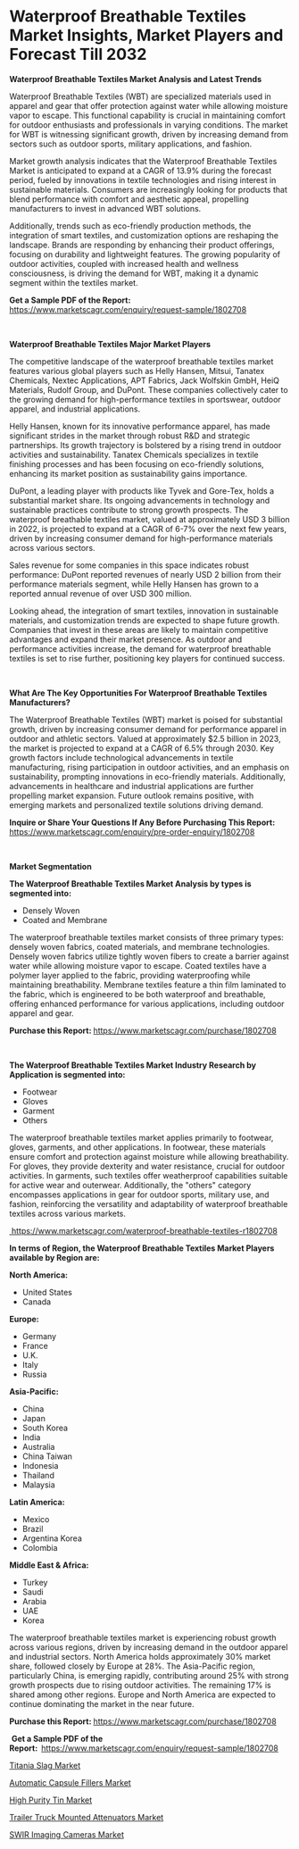 <p><h1>Waterproof Breathable Textiles Market Insights, Market Players and Forecast Till 2032</h1></p><p><strong>Waterproof Breathable Textiles Market Analysis and Latest Trends</strong></p>
<p><p>Waterproof Breathable Textiles (WBT) are specialized materials used in apparel and gear that offer protection against water while allowing moisture vapor to escape. This functional capability is crucial in maintaining comfort for outdoor enthusiasts and professionals in varying conditions. The market for WBT is witnessing significant growth, driven by increasing demand from sectors such as outdoor sports, military applications, and fashion.</p><p>Market growth analysis indicates that the Waterproof Breathable Textiles Market is anticipated to expand at a CAGR of 13.9% during the forecast period, fueled by innovations in textile technologies and rising interest in sustainable materials. Consumers are increasingly looking for products that blend performance with comfort and aesthetic appeal, propelling manufacturers to invest in advanced WBT solutions. </p><p>Additionally, trends such as eco-friendly production methods, the integration of smart textiles, and customization options are reshaping the landscape. Brands are responding by enhancing their product offerings, focusing on durability and lightweight features. The growing popularity of outdoor activities, coupled with increased health and wellness consciousness, is driving the demand for WBT, making it a dynamic segment within the textiles market.</p></p>
<p><strong>Get a Sample PDF of the Report:&nbsp;</strong> <a href="https://www.marketscagr.com/enquiry/request-sample/1802708?utm_campaign=2012&utm_medium=2&utm_source=Github&utm_content=ia&utm_term=01042025&utm_id=waterproof-breathable-textiles">https://www.marketscagr.com/enquiry/request-sample/1802708</a></p>
<p>&nbsp;</p>
<p><strong>Waterproof Breathable Textiles Major Market Players</strong></p>
<p><p>The competitive landscape of the waterproof breathable textiles market features various global players such as Helly Hansen, Mitsui, Tanatex Chemicals, Nextec Applications, APT Fabrics, Jack Wolfskin GmbH, HeiQ Materials, Rudolf Group, and DuPont. These companies collectively cater to the growing demand for high-performance textiles in sportswear, outdoor apparel, and industrial applications.</p><p>Helly Hansen, known for its innovative performance apparel, has made significant strides in the market through robust R&D and strategic partnerships. Its growth trajectory is bolstered by a rising trend in outdoor activities and sustainability. Tanatex Chemicals specializes in textile finishing processes and has been focusing on eco-friendly solutions, enhancing its market position as sustainability gains importance.</p><p>DuPont, a leading player with products like Tyvek and Gore-Tex, holds a substantial market share. Its ongoing advancements in technology and sustainable practices contribute to strong growth prospects. The waterproof breathable textiles market, valued at approximately USD 3 billion in 2022, is projected to expand at a CAGR of 6-7% over the next few years, driven by increasing consumer demand for high-performance materials across various sectors.</p><p>Sales revenue for some companies in this space indicates robust performance: DuPont reported revenues of nearly USD 2 billion from their performance materials segment, while Helly Hansen has grown to a reported annual revenue of over USD 300 million.</p><p>Looking ahead, the integration of smart textiles, innovation in sustainable materials, and customization trends are expected to shape future growth. Companies that invest in these areas are likely to maintain competitive advantages and expand their market presence. As outdoor and performance activities increase, the demand for waterproof breathable textiles is set to rise further, positioning key players for continued success.</p></p>
<p>&nbsp;</p>
<p><strong>What Are The Key Opportunities For Waterproof Breathable Textiles Manufacturers?</strong></p>
<p><p>The Waterproof Breathable Textiles (WBT) market is poised for substantial growth, driven by increasing consumer demand for performance apparel in outdoor and athletic sectors. Valued at approximately $2.5 billion in 2023, the market is projected to expand at a CAGR of 6.5% through 2030. Key growth factors include technological advancements in textile manufacturing, rising participation in outdoor activities, and an emphasis on sustainability, prompting innovations in eco-friendly materials. Additionally, advancements in healthcare and industrial applications are further propelling market expansion. Future outlook remains positive, with emerging markets and personalized textile solutions driving demand.</p></p>
<p><strong>Inquire or Share Your Questions If Any Before Purchasing This Report:</strong> <a href="https://www.marketscagr.com/enquiry/pre-order-enquiry/1802708?utm_campaign=2012&utm_medium=2&utm_source=Github&utm_content=ia&utm_term=01042025&utm_id=waterproof-breathable-textiles">https://www.marketscagr.com/enquiry/pre-order-enquiry/1802708</a></p>
<p>&nbsp;</p>
<p><strong>Market Segmentation</strong></p>
<p><strong>The Waterproof Breathable Textiles Market Analysis by types is segmented into:</strong></p>
<p><ul><li>Densely Woven</li><li>Coated and Membrane</li></ul></p>
<p><p>The waterproof breathable textiles market consists of three primary types: densely woven fabrics, coated materials, and membrane technologies. Densely woven fabrics utilize tightly woven fibers to create a barrier against water while allowing moisture vapor to escape. Coated textiles have a polymer layer applied to the fabric, providing waterproofing while maintaining breathability. Membrane textiles feature a thin film laminated to the fabric, which is engineered to be both waterproof and breathable, offering enhanced performance for various applications, including outdoor apparel and gear.</p></p>
<p><strong>Purchase this Report:&nbsp;</strong><a href="https://www.marketscagr.com/purchase/1802708?utm_campaign=2012&utm_medium=2&utm_source=Github&utm_content=ia&utm_term=01042025&utm_id=waterproof-breathable-textiles">https://www.marketscagr.com/purchase/1802708</a></p>
<p>&nbsp;</p>
<p><strong>The Waterproof Breathable Textiles Market Industry Research by Application is segmented into:</strong></p>
<p><ul><li>Footwear</li><li>Gloves</li><li>Garment</li><li>Others</li></ul></p>
<p><p>The waterproof breathable textiles market applies primarily to footwear, gloves, garments, and other applications. In footwear, these materials ensure comfort and protection against moisture while allowing breathability. For gloves, they provide dexterity and water resistance, crucial for outdoor activities. In garments, such textiles offer weatherproof capabilities suitable for active wear and outerwear. Additionally, the "others" category encompasses applications in gear for outdoor sports, military use, and fashion, reinforcing the versatility and adaptability of waterproof breathable textiles across various markets.</p></p>
<p><a href="https://www.marketscagr.com/waterproof-breathable-textiles-r1802708?utm_campaign=2012&utm_medium=2&utm_source=Github&utm_content=ia&utm_term=01042025&utm_id=waterproof-breathable-textiles">&nbsp;https://www.marketscagr.com/waterproof-breathable-textiles-r1802708</a></p>
<p><strong>In terms of Region, the Waterproof Breathable Textiles Market Players available by Region are:</strong></p>
<p>
    <p> <strong> North America: </strong>
        <ul>
            <li>United States</li>
            <li>Canada</li>
        </ul>
        </p> 
    <p> <strong> Europe: </strong>
        <ul>
            <li>Germany</li>
            <li>France</li>
            <li>U.K.</li>
            <li>Italy</li>
            <li>Russia</li>
        </ul>
        </p> 
    <p> <strong> Asia-Pacific: </strong>
        <ul>
            <li>China</li>
            <li>Japan</li>
            <li>South Korea</li>
            <li>India</li>
            <li>Australia</li>
            <li>China Taiwan</li>
            <li>Indonesia</li>
            <li>Thailand</li>
            <li>Malaysia</li>
        </ul>
        </p> 
    <p> <strong> Latin America: </strong>
        <ul>
            <li>Mexico</li>
            <li>Brazil</li>
            <li>Argentina Korea</li>
            <li>Colombia</li>
        </ul>
        </p> 
    <p> <strong> Middle East & Africa: </strong>
        <ul>
            <li>Turkey</li>
            <li>Saudi</li>
            <li>Arabia</li>
            <li>UAE</li>
            <li>Korea</li>
        </ul>
    </p>
    </p>
<p><p>The waterproof breathable textiles market is experiencing robust growth across various regions, driven by increasing demand in the outdoor apparel and industrial sectors. North America holds approximately 30% market share, followed closely by Europe at 28%. The Asia-Pacific region, particularly China, is emerging rapidly, contributing around 25% with strong growth prospects due to rising outdoor activities. The remaining 17% is shared among other regions. Europe and North America are expected to continue dominating the market in the near future.</p></p>
<p><strong>Purchase this Report: </strong><a href="https://www.marketscagr.com/purchase/1802708?utm_campaign=2012&utm_medium=2&utm_source=Github&utm_content=ia&utm_term=01042025&utm_id=waterproof-breathable-textiles">https://www.marketscagr.com/purchase/1802708</a></p>
<p>&nbsp;<strong>Get a Sample PDF of the Report:&nbsp;&nbsp;</strong><a href="https://www.marketscagr.com/enquiry/request-sample/1802708?utm_campaign=2012&utm_medium=2&utm_source=Github&utm_content=ia&utm_term=01042025&utm_id=waterproof-breathable-textiles">https://www.marketscagr.com/enquiry/request-sample/1802708</a></p>
<p><strong></strong></p>
<p><p><a href="https://github.com/resiebustin/Market-Research-Report-List-1/blob/main/titania-slag-market.md?utm_campaign=2012&utm_medium=2&utm_source=Github&utm_content=ia&utm_term=01042025&utm_id=waterproof-breathable-textiles">Titania Slag Market</a></p><p><a href="https://www.linkedin.com/pulse/automatic-capsule-fillers-market-size-forecast-analysis-117-0lope?utm_campaign=2012&utm_medium=2&utm_source=Github&utm_content=ia&utm_term=01042025&utm_id=waterproof-breathable-textiles">Automatic Capsule Fillers Market</a></p><p><a href="https://github.com/rndwazeri/Market-Research-Report-List-1/blob/main/high-purity-tin-market.md?utm_campaign=2012&utm_medium=2&utm_source=Github&utm_content=ia&utm_term=01042025&utm_id=waterproof-breathable-textiles">High Purity Tin Market</a></p><p><a href="https://www.linkedin.com/pulse/trailer-truck-mounted-attenuators-market-size-expanding-cagr-raz6e?utm_campaign=2012&utm_medium=2&utm_source=Github&utm_content=ia&utm_term=01042025&utm_id=waterproof-breathable-textiles">Trailer Truck Mounted Attenuators Market</a></p><p><a href="https://www.linkedin.com/pulse/swir-imaging-cameras-market-size-share-analysis-id0he?utm_campaign=2012&utm_medium=2&utm_source=Github&utm_content=ia&utm_term=01042025&utm_id=waterproof-breathable-textiles">SWIR Imaging Cameras Market</a></p></p>